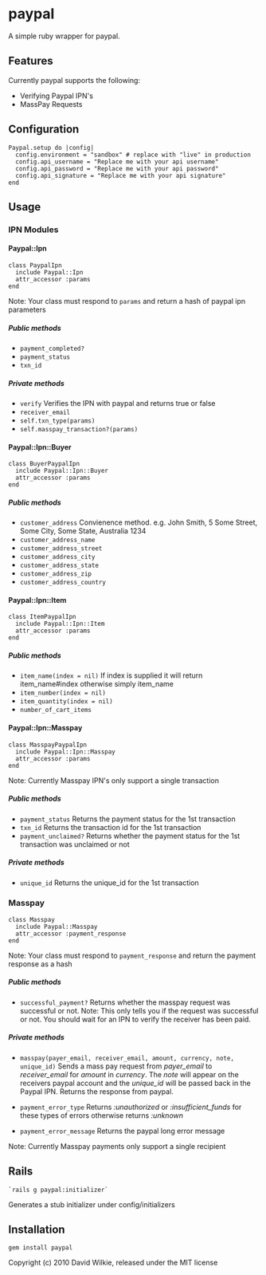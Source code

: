 # paypal
A simple ruby wrapper for paypal.

## Features
Currently paypal supports the following:

* Verifying Paypal IPN's
* MassPay Requests

## Configuration
    Paypal.setup do |config|
      config.environment = "sandbox" # replace with "live" in production
      config.api_username = "Replace me with your api username"
      config.api_password = "Replace me with your api password"
      config.api_signature = "Replace me with your api signature"
    end

## Usage
### IPN Modules
#### Paypal::Ipn
    class PaypalIpn
      include Paypal::Ipn
      attr_accessor :params
    end
Note: Your class must respond to `params` and return a hash of paypal ipn parameters

##### Public methods
* `payment_completed?`
* `payment_status`
* `txn_id`

##### Private methods
* `verify` Verifies the IPN with paypal and returns true or false
* `receiver_email`
* `self.txn_type(params)`
* `self.masspay_transaction?(params)`

#### Paypal::Ipn::Buyer
    class BuyerPaypalIpn
      include Paypal::Ipn::Buyer
      attr_accessor :params
    end

##### Public methods
* `customer_address` Convienence method. e.g.
John Smith,
5 Some Street,
Some City,
Some State,
Australia 1234
* `customer_address_name`
* `customer_address_street`
* `customer_address_city`
* `customer_address_state`
* `customer_address_zip`
* `customer_address_country`

#### Paypal::Ipn::Item
    class ItemPaypalIpn
      include Paypal::Ipn::Item
      attr_accessor :params
    end

##### Public methods
* `item_name(index = nil)` If index is supplied it will return item_name#index otherwise simply item_name
* `item_number(index = nil)`
* `item_quantity(index = nil)`
* `number_of_cart_items`

#### Paypal::Ipn::Masspay
    class MasspayPaypalIpn
      include Paypal::Ipn::Masspay
      attr_accessor :params
    end
Note: Currently Masspay IPN's only support a single transaction

##### Public methods
* `payment_status` Returns the payment status for the 1st transaction
* `txn_id` Returns the transaction id for the 1st transaction
* `payment_unclaimed?` Returns whether the payment status for the 1st transaction was unclaimed or not

##### Private methods
* `unique_id` Returns the unique_id for the 1st transaction

### Masspay
    class Masspay
      include Paypal::Masspay
      attr_accessor :payment_response
    end
Note: Your class must respond to `payment_response` and return the payment response as a hash

##### Public methods
* `successful_payment?` Returns whether the masspay request was successful or not. Note: This only tells you if the request was successful or not. You should wait for an IPN to verify the receiver has been paid.

##### Private methods
* `masspay(payer_email, receiver_email, amount, currency, note, unique_id)` Sends a mass pay request from *payer_email* to *receiver_email* for *amount* in *currency*. The *note* will appear on the receivers paypal account and the *unique_id* will be passed back in the Paypal IPN. Returns the response from paypal.

* `payment_error_type` Returns *:unauthorized* or *:insufficient_funds* for these types of errors otherwise returns *:unknown*

* `payment_error_message` Returns the paypal long error message

Note: Currently Masspay payments only support a single recipient

## Rails
    `rails g paypal:initializer`
Generates a stub initializer under config/initializers

## Installation

    gem install paypal

Copyright (c) 2010 David Wilkie, released under the MIT license

